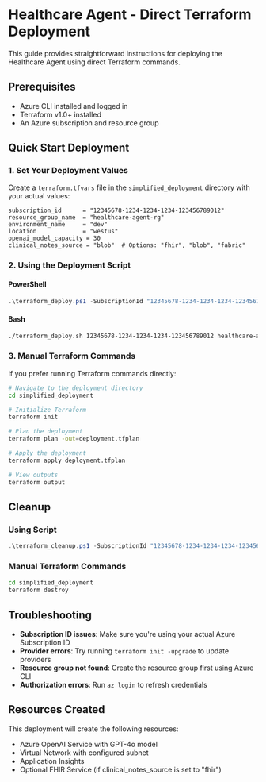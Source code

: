 # Healthcare Agent - Direct Terraform Deployment

This guide provides straightforward instructions for deploying the Healthcare Agent using direct Terraform commands.

## Prerequisites

- Azure CLI installed and logged in
- Terraform v1.0+ installed
- An Azure subscription and resource group

## Quick Start Deployment

### 1. Set Your Deployment Values

Create a `terraform.tfvars` file in the `simplified_deployment` directory with your actual values:

```hcl
subscription_id      = "12345678-1234-1234-1234-123456789012"
resource_group_name  = "healthcare-agent-rg"
environment_name     = "dev"
location             = "westus"
openai_model_capacity = 30
clinical_notes_source = "blob"  # Options: "fhir", "blob", "fabric"
```

### 2. Using the Deployment Script

#### PowerShell
```powershell
.\terraform_deploy.ps1 -SubscriptionId "12345678-1234-1234-1234-123456789012" -ResourceGroup "healthcare-agent-rg" -EnvironmentName "dev"
```

#### Bash
```bash
./terraform_deploy.sh 12345678-1234-1234-1234-123456789012 healthcare-agent-rg dev
```

### 3. Manual Terraform Commands

If you prefer running Terraform commands directly:

```bash
# Navigate to the deployment directory
cd simplified_deployment

# Initialize Terraform
terraform init

# Plan the deployment
terraform plan -out=deployment.tfplan

# Apply the deployment
terraform apply deployment.tfplan

# View outputs
terraform output
```

## Cleanup

### Using Script
```powershell
.\terraform_cleanup.ps1 -SubscriptionId "12345678-1234-1234-1234-123456789012" -ResourceGroup "healthcare-agent-rg"
```

### Manual Terraform Commands
```bash
cd simplified_deployment
terraform destroy
```

## Troubleshooting

- **Subscription ID issues**: Make sure you're using your actual Azure Subscription ID
- **Provider errors**: Try running `terraform init -upgrade` to update providers
- **Resource group not found**: Create the resource group first using Azure CLI
- **Authorization errors**: Run `az login` to refresh credentials

## Resources Created

This deployment will create the following resources:
- Azure OpenAI Service with GPT-4o model
- Virtual Network with configured subnet
- Application Insights
- Optional FHIR Service (if clinical_notes_source is set to "fhir")
